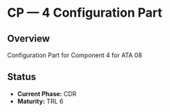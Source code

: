 # CP — 4 Configuration Part

## Overview
Configuration Part for Component 4 for ATA 08

## Status
- **Current Phase:** CDR
- **Maturity:** TRL 6
